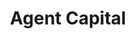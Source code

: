 ---
layout: firm_page
title: "Agent Capital"
id: "agentcapital.com"
permalink: "/agentcapitalagentcapital.com/"
website: "https://www.agentcapital.com"
offices: "Waltham (United States), Cambridge (United States)"
investment_stages: "Seed, Series A, Series B, Series C"
portfolio_companies: "Affini-T, AshiBio, Carbon Biosciences, Carisma Therapeutics, Cerevance, Cyrus Biotechnology, Dice Therapeutics, Dragonfly Therapeutics, Entrada Therapeutics, Flare Therapeutics, Foresight Diagnostics, Freenome, Hinge Bio, ImCheck Therapeutics, Immunitas Therapeutics, Interius BioTherapeutics, Mediar Therapeutics, Metagenomi, Orbital Therapeutics, Orbus Therapeutics, Orchard Therapeutics, Palvella Therapeutics, Pliant Therapeutics, Precision Biosciences, Primrose Bio, Pyxis Oncology, Q32 Bio, Skyhawk Therapeutics, Star Therapeutics, TRex Bio, Verge Genomics, ViTToria Biotherapeutics, Zenas Biopharma"
portfolio_link: "https://www.agentcapital.com/portfolio"
investment_markets: "Rare Diseases, Oncology, Neurology, Immunology"
founded_year: "2017"
description: "Agent Capital is a healthcare venture capital firm focused on novel technologies and therapeutics that address unmet patient need."
linkedin: "https://www.linkedin.com/company/agentcapital/"
twitter: ""
instagram: ""
team_page: ""
investor_type: "Venture Capital"
crunchbase: "https://www.crunchbase.com/organization/agent-capital"
pitchbook: ""

# SEO Optimization
meta_title: "Agent Capital - VC Firm - projectstartups.com"
meta_description: "Agent Capital, Agent Capital is a healthcare venture capital firm focused on novel technologies and therapeutics that address unmet patient need...."
meta_keywords: "Agent Capital, Rare Diseases, Oncology, Neurology, Immunology, VC firm, venture capital, startup investor, projectstartups.com"
canonical_url: "https://vc.projectstartups.com/agentcapitalagentcapital.com/"
---